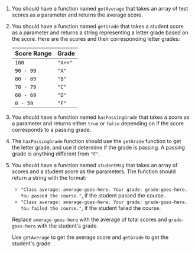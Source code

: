 1. You should have a function named `getAverage` that takes an array of test scores as a parameter and returns the average score.

1. You should have a function named `getGrade` that takes a student score as a parameter and returns a string representing a letter grade based on the score. Here are the scores and their corresponding letter grades:

    | Score Range | Grade   |
    | ----------- | ------- |
    | `100`       | `"A++"` |
    | `90 - 99`   | `"A"`   |
    | `80 - 89`   | `"B"`   |
    | `70 - 79`   | `"C"`   |
    | `60 - 69`   | `"D"`   |
    | `0 - 59`    | `"F"`   |

1. You should have a function named `hasPassingGrade` that takes a score as a parameter and returns either `true` or `false` depending on if the score corresponds to a passing grade.

1. The `hasPassingGrade` function should use the `getGrade` function to get the letter grade, and use it determine if the grade is passing. A passing grade is anything different from `"F"`.

1. You should have a function named `studentMsg` that takes an array of scores and a student score as the parameters. The function should return a string with the format:

    - `"Class average: average-goes-here. Your grade: grade-goes-here. You passed the course."`, if the student passed the course.
    - `"Class average: average-goes-here. Your grade: grade-goes-here. You failed the course."`, if the student failed the course.

    Replace `average-goes-here` with the average of total scores and `grade-goes-here` with the student's grade.
    
    Use `getAverage` to get the average score and `getGrade` to get the student's grade.